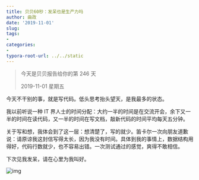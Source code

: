 ```yaml
---
title: 贝贝60秒：发呆也是生产力吗
author: 曲政
date: '2019-11-01'
slug: 
tags:
- 
categories:
- 
typora-root-url: ../../static
---
```


>   今天是贝贝报告给你的第 246 天
>
>   2019-11-01 星期五

今天不干别的事，就是写代码。低头思考抬头望天，是我最多的状态。

我以前听说一种 IT 界人士的时间分配：大约一半的时间是在交流开会，余下又一半的时间在读代码，又一半的时间在写文档，敲新代码的时间平均每天五分钟。

关于写和想，我体会到了这一层：想清楚了，写的就少。笛卡尔一次向朋友道歉说：请原谅我这封信写得太长，因为我没有时间。具体到我的事情上，数据结构用得好，代码行数就少，也不容易出错。一次测试通过的感觉，爽得不敢相信。

下次见我发呆，请在心里为我叫好。

![img](/images/2019-11-01-%E8%B4%9D%E8%B4%9D60%E7%A7%92%EF%BC%9A%E5%8F%91%E5%91%86%E4%B9%9F%E6%98%AF%E7%94%9F%E4%BA%A7%E5%8A%9B%E5%90%97/640-20200406142424367.jpeg)